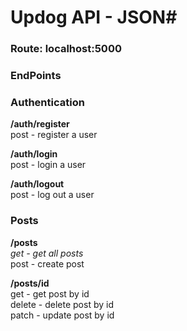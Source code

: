 # Updog API - JSON#

### Route: localhost:5000 ###

### EndPoints ###

### Authentication ###  

__/auth/register__  
post - register a user  

__/auth/login__  
post - login a user  

__/auth/logout__  
post - log out a user  

### Posts ###  

__/posts__  
_get - get all posts_  
post - create post  

__/posts/id__  
get - get post by id  
delete - delete post by id  
patch - update post by id
